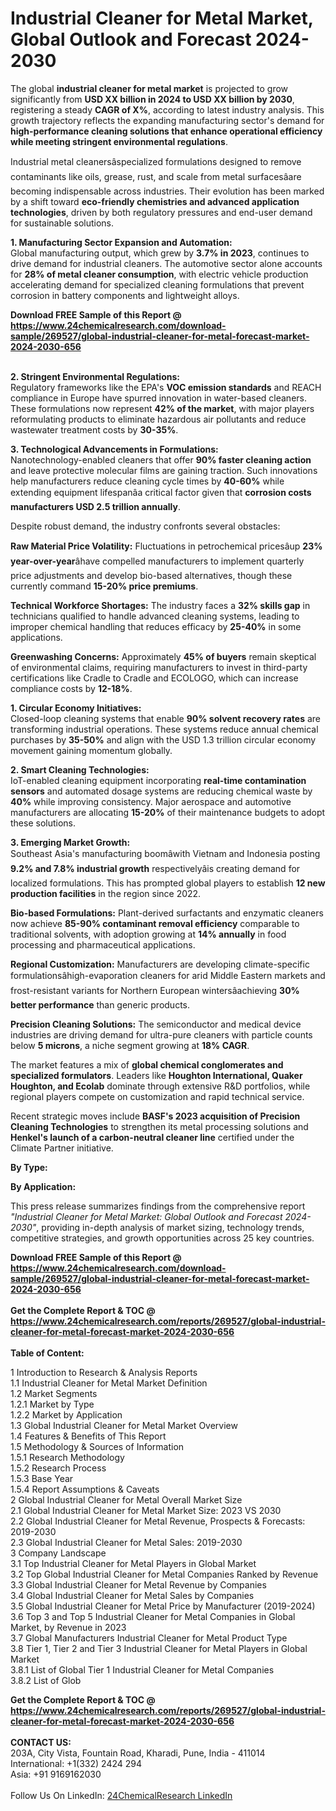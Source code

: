 <h1>Industrial Cleaner for Metal Market, Global Outlook and Forecast 2024-2030</h1><p>The global <strong>industrial cleaner for metal market</strong> is projected to grow significantly from <strong>USD XX billion in 2024 to USD XX billion by 2030</strong>, registering a steady <strong>CAGR of X%</strong>, according to latest industry analysis. This growth trajectory reflects the expanding manufacturing sector's demand for <strong>high-performance cleaning solutions that enhance operational efficiency while meeting stringent environmental regulations</strong>.</p><p>Industrial metal cleanersâspecialized formulations designed to remove contaminants like oils, grease, rust, and scale from metal surfacesâare becoming indispensable across industries. Their evolution has been marked by a shift toward <strong>eco-friendly chemistries and advanced application technologies</strong>, driven by both regulatory pressures and end-user demand for sustainable solutions.</p><p><strong>1. Manufacturing Sector Expansion and Automation:</strong><br>
Global manufacturing output, which grew by <strong>3.7% in 2023</strong>, continues to drive demand for industrial cleaners. The automotive sector alone accounts for <strong>28% of metal cleaner consumption</strong>, with electric vehicle production accelerating demand for specialized cleaning formulations that prevent corrosion in battery components and lightweight alloys.</p><div><b>Download FREE Sample of this Report @ 
            <a href="https://www.24chemicalresearch.com/download-sample/269527/global-industrial-cleaner-for-metal-forecast-market-2024-2030-656">
            https://www.24chemicalresearch.com/download-sample/269527/global-industrial-cleaner-for-metal-forecast-market-2024-2030-656</a></b></div><br><p><strong>2. Stringent Environmental Regulations:</strong><br>
Regulatory frameworks like the EPA's <strong>VOC emission standards</strong> and REACH compliance in Europe have spurred innovation in water-based cleaners. These formulations now represent <strong>42% of the market</strong>, with major players reformulating products to eliminate hazardous air pollutants and reduce wastewater treatment costs by <strong>30-35%</strong>.</p><p><strong>3. Technological Advancements in Formulations:</strong><br>
Nanotechnology-enabled cleaners that offer <strong>90% faster cleaning action</strong> and leave protective molecular films are gaining traction. Such innovations help manufacturers reduce cleaning cycle times by <strong>40-60%</strong> while extending equipment lifespanâa critical factor given that <strong>corrosion costs manufacturers USD 2.5 trillion annually</strong>.</p><p>Despite robust demand, the industry confronts several obstacles:</p><p><strong>Raw Material Price Volatility:</strong> Fluctuations in petrochemical pricesâup <strong>23% year-over-year</strong>âhave compelled manufacturers to implement quarterly price adjustments and develop bio-based alternatives, though these currently command <strong>15-20% price premiums</strong>.</p><p><strong>Technical Workforce Shortages:</strong> The industry faces a <strong>32% skills gap</strong> in technicians qualified to handle advanced cleaning systems, leading to improper chemical handling that reduces efficacy by <strong>25-40%</strong> in some applications.</p><p><strong>Greenwashing Concerns:</strong> Approximately <strong>45% of buyers</strong> remain skeptical of environmental claims, requiring manufacturers to invest in third-party certifications like Cradle to Cradle and ECOLOGO, which can increase compliance costs by <strong>12-18%</strong>.</p><p><strong>1. Circular Economy Initiatives:</strong><br>
Closed-loop cleaning systems that enable <strong>90% solvent recovery rates</strong> are transforming industrial operations. These systems reduce annual chemical purchases by <strong>35-50%</strong> and align with the USD 1.3 trillion circular economy movement gaining momentum globally.</p><p><strong>2. Smart Cleaning Technologies:</strong><br>
IoT-enabled cleaning equipment incorporating <strong>real-time contamination sensors</strong> and automated dosage systems are reducing chemical waste by <strong>40%</strong> while improving consistency. Major aerospace and automotive manufacturers are allocating <strong>15-20%</strong> of their maintenance budgets to adopt these solutions.</p><p><strong>3. Emerging Market Growth:</strong><br>
Southeast Asia's manufacturing boomâwith Vietnam and Indonesia posting <strong>9.2% and 7.8% industrial growth</strong> respectivelyâis creating demand for localized formulations. This has prompted global players to establish <strong>12 new production facilities</strong> in the region since 2022.</p><p><strong>Bio-based Formulations:</strong> Plant-derived surfactants and enzymatic cleaners now achieve <strong>85-90% contaminant removal efficiency</strong> comparable to traditional solvents, with adoption growing at <strong>14% annually</strong> in food processing and pharmaceutical applications.</p><p><strong>Regional Customization:</strong> Manufacturers are developing climate-specific formulationsâhigh-evaporation cleaners for arid Middle Eastern markets and frost-resistant variants for Northern European wintersâachieving <strong>30% better performance</strong> than generic products.</p><p><strong>Precision Cleaning Solutions:</strong> The semiconductor and medical device industries are driving demand for ultra-pure cleaners with particle counts below <strong>5 microns</strong>, a niche segment growing at <strong>18% CAGR</strong>.</p><p>The market features a mix of <strong>global chemical conglomerates and specialized formulators</strong>. Leaders like <strong>Houghton International, Quaker Houghton, and Ecolab</strong> dominate through extensive R&amp;D portfolios, while regional players compete on customization and rapid technical service.</p><p>Recent strategic moves include <strong>BASF's 2023 acquisition of Precision Cleaning Technologies</strong> to strengthen its metal processing solutions and <strong>Henkel's launch of a carbon-neutral cleaner line</strong> certified under the Climate Partner initiative.</p><p><strong>By Type:</strong></p><p><strong>By Application:</strong></p><p>This press release summarizes findings from the comprehensive report <em>"Industrial Cleaner for Metal Market: Global Outlook and Forecast 2024-2030"</em>, providing in-depth analysis of market sizing, technology trends, competitive strategies, and growth opportunities across 25 key countries.</p><div><b>Download FREE Sample of this Report @ 
            <a href="https://www.24chemicalresearch.com/download-sample/269527/global-industrial-cleaner-for-metal-forecast-market-2024-2030-656">
            https://www.24chemicalresearch.com/download-sample/269527/global-industrial-cleaner-for-metal-forecast-market-2024-2030-656</a></b></div><br><div><b>Get the Complete Report & TOC @ 
            <a href="https://www.24chemicalresearch.com/reports/269527/global-industrial-cleaner-for-metal-forecast-market-2024-2030-656">
            https://www.24chemicalresearch.com/reports/269527/global-industrial-cleaner-for-metal-forecast-market-2024-2030-656</a></b></div><br>
            <b>Table of Content:</b><p>1 Introduction to Research & Analysis Reports<br />
    1.1 Industrial Cleaner for Metal Market Definition<br />
    1.2 Market Segments<br />
        1.2.1 Market by Type<br />
        1.2.2 Market by Application<br />
    1.3 Global Industrial Cleaner for Metal Market Overview<br />
    1.4 Features & Benefits of This Report<br />
    1.5 Methodology & Sources of Information<br />
        1.5.1 Research Methodology<br />
        1.5.2 Research Process<br />
        1.5.3 Base Year<br />
        1.5.4 Report Assumptions & Caveats<br />
2 Global Industrial Cleaner for Metal Overall Market Size<br />
    2.1 Global Industrial Cleaner for Metal Market Size: 2023 VS 2030<br />
    2.2 Global Industrial Cleaner for Metal Revenue, Prospects & Forecasts: 2019-2030<br />
    2.3 Global Industrial Cleaner for Metal Sales: 2019-2030<br />
3 Company Landscape<br />
    3.1 Top Industrial Cleaner for Metal Players in Global Market<br />
    3.2 Top Global Industrial Cleaner for Metal Companies Ranked by Revenue<br />
    3.3 Global Industrial Cleaner for Metal Revenue by Companies<br />
    3.4 Global Industrial Cleaner for Metal Sales by Companies<br />
    3.5 Global Industrial Cleaner for Metal Price by Manufacturer (2019-2024)<br />
    3.6 Top 3 and Top 5 Industrial Cleaner for Metal Companies in Global Market, by Revenue in 2023<br />
    3.7 Global Manufacturers Industrial Cleaner for Metal Product Type<br />
    3.8 Tier 1, Tier 2 and Tier 3 Industrial Cleaner for Metal Players in Global Market<br />
        3.8.1 List of Global Tier 1 Industrial Cleaner for Metal Companies<br />
        3.8.2 List of Glob</p><div><b>Get the Complete Report & TOC @ 
            <a href="https://www.24chemicalresearch.com/reports/269527/global-industrial-cleaner-for-metal-forecast-market-2024-2030-656">
            https://www.24chemicalresearch.com/reports/269527/global-industrial-cleaner-for-metal-forecast-market-2024-2030-656</a></b></div><br><b>CONTACT US:</b><br>
            203A, City Vista, Fountain Road, Kharadi, Pune, India - 411014<br>
            International: +1(332) 2424 294<br>
            Asia: +91 9169162030 <br><br>
            Follow Us On LinkedIn: <a href="https://www.linkedin.com/company/24chemicalresearch/">24ChemicalResearch LinkedIn</a>